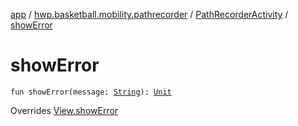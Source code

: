 [app](../../index.md) / [hwp.basketball.mobility.pathrecorder](../index.md) / [PathRecorderActivity](index.md) / [showError](.)

# showError

`fun showError(message: `[`String`](https://kotlinlang.org/api/latest/jvm/stdlib/kotlin/-string/index.html)`): `[`Unit`](https://kotlinlang.org/api/latest/jvm/stdlib/kotlin/-unit/index.html)

Overrides [View.showError](../-path-recorder-activity-contract/-view/show-error.md)

